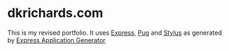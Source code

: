 # dkrichards.com

This is my revised portfolio. It uses [Express](https://expressjs.com),
[Pug](https://pugjs.org/api/getting-started.html) and
[Stylus](http://stylus-lang.com/) as generated by
[Express Application Generator](https://expressjs.com/en/starter/generator.html)